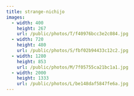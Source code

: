 ```yaml
---
title: strange-nichijo
images:
  - width: 400
    height: 267
    url: /public/photos/T/f40976bcc3e2c084.jpg
  - width: 720
    height: 480
    url: /public/photos/S/fbf02b94433c12c2.jpg
  - width: 1280
    height: 853
    url: /public/photos/M/7f05755ca21bc1a1.jpg
  - width: 2000
    height: 1333
    url: /public/photos/L/be148daf5847fe6a.jpg
---
```

